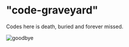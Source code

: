 # "code-graveyard"

Codes here is death, buried and forever missed.

![goodbye](http://www.arjunaishaya.com/wp-content/uploads/2017/12/goodbye.jpg)
